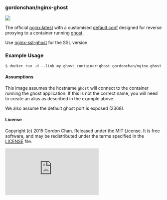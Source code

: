 ### gordonchan/nginx-ghost

[![](https://badge.imagelayers.io/gordonchan/nginx-ghost:latest.svg)](https://imagelayers.io/?images=gordonchan/nginx-ghost:latest 'Get your own badge on imagelayers.io')

The official [nginx:latest](https://hub.docker.com/_/nginx/) with a customised [default.conf](https://github.com/gchan/dockerfiles/blob/master/nginx-ghost/default.conf) designed for reverse proxying to a container running [ghost](https://ghost.org/).

Use [nginx-ssl-ghost](https://github.com/gchan/dockerfiles/blob/master/nginx-ssl-ghost) for the SSL version.

### Example Usage

```
$ docker run -d --link my_ghost_container:ghost gordonchan/nginx-ghost
```

#### Assumptions

This image assumes the hostname `ghost` will connect to the container running the ghost application. If this is not the correct name, you will need to create an alias as described in the example above.

We also assume the default ghost port is exposed (2368).

#### License

Copyright (c) 2015 Gordon Chan. Released under the MIT License. It is free software, and may be redistributed under the terms specified in the [LICENSE](https://github.com/gchan/dockerfiles/blob/master/LICENSE.txt) file.

[![Analytics](https://ga-beacon.appspot.com/UA-70790190-2/dockerfiles/nginx-ghost/README.md?flat)](https://github.com/igrigorik/ga-beacon)
